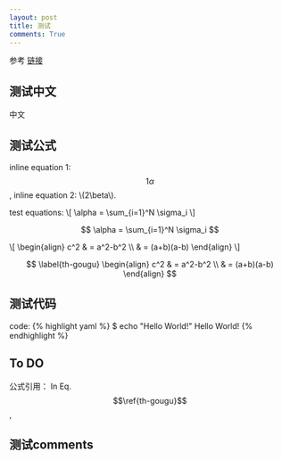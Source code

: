 ```yaml
---
layout: post
title: 测试
comments: True
---
```



参考 [链接](https://github.com/poole/poole)


## 测试中文

中文


## 测试公式

inline equation 1: $$1\alpha$$, inline equation 2: \\(2\beta\\).

test equations: 
\\[
\alpha = \sum_{i=1}^N \sigma_i
\\]

$$ \alpha = \sum_{i=1}^N \sigma_i $$

\\[ 
\begin{align}
c^2 & = a^2-b^2 \\\\ & = (a+b)(a-b)
\end{align}
\\]

$$ 
\label{th-gougu}
\begin{align}
c^2 & = a^2-b^2 \\
	& = (a+b)(a-b)
\end{align}
$$


## 测试代码

code:
{% highlight yaml %}
$ echo "Hello World!"
Hello World!
{% endhighlight %}


## To DO

公式引用：
In Eq. $$\ref{th-gougu}$$, 


## 测试comments

